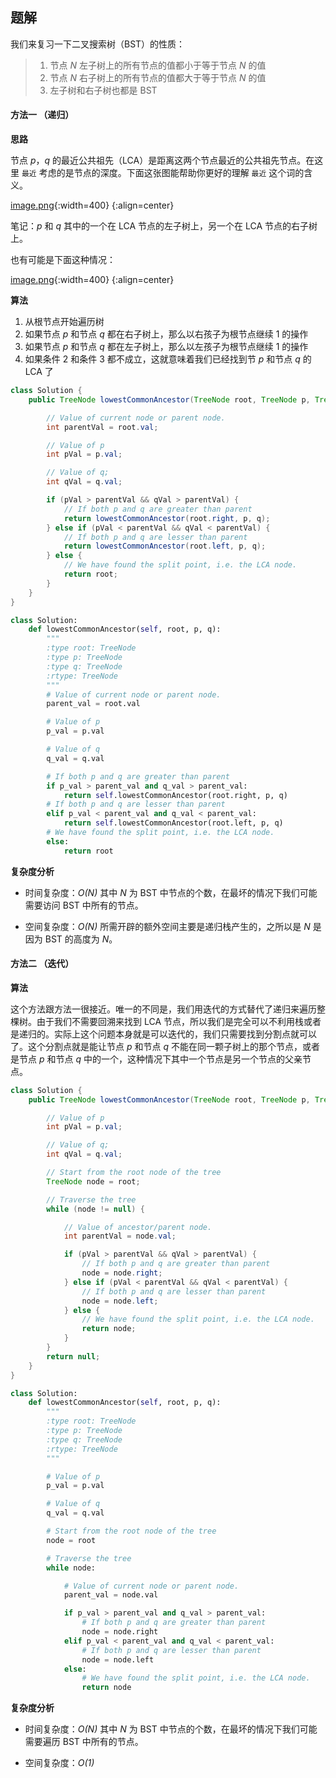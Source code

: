 ## 题解

我们来复习一下二叉搜索树（BST）的性质：
>1. 节点 *N* 左子树上的所有节点的值都小于等于节点 *N* 的值
>2. 节点 *N* 右子树上的所有节点的值都大于等于节点 *N* 的值
>3. 左子树和右子树也都是 BST

#### 方法一 （递归）

**思路**

节点 *p*，*q* 的最近公共祖先（LCA）是距离这两个节点最近的公共祖先节点。在这里 `最近` 考虑的是节点的深度。下面这张图能帮助你更好的理解 `最近` 这个词的含义。

 [image.png](https://pic.leetcode-cn.com/d4ae198f46c063a84c91dc0488917f7d501d2ee352a398aec9d7e3f7ecd97fc2-image.png){:width=400}
{:align=center}

笔记：*p* 和 *q* 其中的一个在 LCA 节点的左子树上，另一个在 LCA 节点的右子树上。

也有可能是下面这种情况：

 [image.png](https://pic.leetcode-cn.com/57065f75de837616260b54bac172ef9b3c1afab04468ef2ea3394a6708949fa7-image.png){:width=400}
{:align=center}

**算法**

1. 从根节点开始遍历树
2. 如果节点 *p* 和节点 *q* 都在右子树上，那么以右孩子为根节点继续 1 的操作
3. 如果节点 *p* 和节点 *q* 都在左子树上，那么以左孩子为根节点继续 1 的操作
4. 如果条件 2 和条件 3 都不成立，这就意味着我们已经找到节 *p* 和节点 *q* 的 LCA 了

```Java []
class Solution {
    public TreeNode lowestCommonAncestor(TreeNode root, TreeNode p, TreeNode q) {

        // Value of current node or parent node.
        int parentVal = root.val;

        // Value of p
        int pVal = p.val;

        // Value of q;
        int qVal = q.val;

        if (pVal > parentVal && qVal > parentVal) {
            // If both p and q are greater than parent
            return lowestCommonAncestor(root.right, p, q);
        } else if (pVal < parentVal && qVal < parentVal) {
            // If both p and q are lesser than parent
            return lowestCommonAncestor(root.left, p, q);
        } else {
            // We have found the split point, i.e. the LCA node.
            return root;
        }
    }
}
```

```Python []
class Solution:
    def lowestCommonAncestor(self, root, p, q):
        """
        :type root: TreeNode
        :type p: TreeNode
        :type q: TreeNode
        :rtype: TreeNode
        """
        # Value of current node or parent node.
        parent_val = root.val

        # Value of p
        p_val = p.val

        # Value of q
        q_val = q.val

        # If both p and q are greater than parent
        if p_val > parent_val and q_val > parent_val:    
            return self.lowestCommonAncestor(root.right, p, q)
        # If both p and q are lesser than parent
        elif p_val < parent_val and q_val < parent_val:    
            return self.lowestCommonAncestor(root.left, p, q)
        # We have found the split point, i.e. the LCA node.
        else:
            return root
```

**复杂度分析**

* 时间复杂度：*O(N)*
其中 *N* 为 BST 中节点的个数，在最坏的情况下我们可能需要访问 BST 中所有的节点。

* 空间复杂度：*O(N)*
所需开辟的额外空间主要是递归栈产生的，之所以是 *N* 是因为 BST 的高度为 *N*。

#### 方法二 （迭代）

**算法**

这个方法跟方法一很接近。唯一的不同是，我们用迭代的方式替代了递归来遍历整棵树。由于我们不需要回溯来找到 LCA 节点，所以我们是完全可以不利用栈或者是递归的。实际上这个问题本身就是可以迭代的，我们只需要找到分割点就可以了。这个分割点就是能让节点 *p* 和节点 *q* 不能在同一颗子树上的那个节点，或者是节点 *p* 和节点 *q* 中的一个，这种情况下其中一个节点是另一个节点的父亲节点。

```Java []
class Solution {
    public TreeNode lowestCommonAncestor(TreeNode root, TreeNode p, TreeNode q) {

        // Value of p
        int pVal = p.val;

        // Value of q;
        int qVal = q.val;

        // Start from the root node of the tree
        TreeNode node = root;

        // Traverse the tree
        while (node != null) {

            // Value of ancestor/parent node.
            int parentVal = node.val;

            if (pVal > parentVal && qVal > parentVal) {
                // If both p and q are greater than parent
                node = node.right;
            } else if (pVal < parentVal && qVal < parentVal) {
                // If both p and q are lesser than parent
                node = node.left;
            } else {
                // We have found the split point, i.e. the LCA node.
                return node;
            }
        }
        return null;
    }
}
```

```Python []
class Solution:
    def lowestCommonAncestor(self, root, p, q):
        """
        :type root: TreeNode
        :type p: TreeNode
        :type q: TreeNode
        :rtype: TreeNode
        """

        # Value of p
        p_val = p.val

        # Value of q
        q_val = q.val

        # Start from the root node of the tree
        node = root

        # Traverse the tree
        while node:

            # Value of current node or parent node.
            parent_val = node.val

            if p_val > parent_val and q_val > parent_val:    
                # If both p and q are greater than parent
                node = node.right
            elif p_val < parent_val and q_val < parent_val:
                # If both p and q are lesser than parent
                node = node.left
            else:
                # We have found the split point, i.e. the LCA node.
                return node
```

**复杂度分析**

* 时间复杂度：*O(N)*
其中 *N* 为 BST 中节点的个数，在最坏的情况下我们可能需要遍历 BST 中所有的节点。

* 空间复杂度：*O(1)*